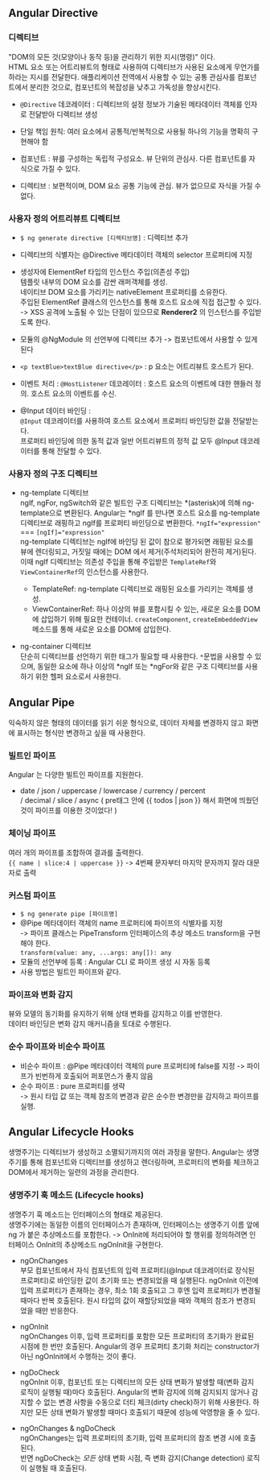 ## Angular Directive  

### 디렉티브  

"DOM의 모든 것(모양이나 동작 등)을 관리하기 위한 지시(명령)" 이다.  
HTML 요소 또는 어트리뷰트의 형태로 사용하여 디렉티브가 사용된 요소에게 무언가를 하라는 지시를 전달한다. 애플리케이션 전역에서 사용할 수 있는 공통 관심사를 컴포넌트에서 분리한 것으로, 컴포넌트의 복잡성을 낮추고 가독성을 향상시킨다.  
- `@Directive` 데코레이터 : 디렉티브의 설정 정보가 기술된 메타데이터 객체를 인자로 전달받아 디렉티브 생성  
- 단일 책임 원칙: 여러 요소에서 공통적/반복적으로 사용될 하나의 기능을 명확히 구현해야 함  

- 컴포넌트 : 
  뷰를 구성하는 독립적 구성요소. 뷰 단위의 관심사. 다른 컴포넌트를 자식으로 가질 수 있다.  
- 디렉티브 : 
  보편적이며, DOM 요소 공통 기능에 관심. 뷰가 없으므로 자식을 가질 수 없다.  

### 사용자 정의 어트리뷰트 디렉티브  

- `$ ng generate directive [디렉티브명]` : 디렉티브 추가  
- 디렉티브의 식별자는 @Directive 메타데이터 객체의 selector 프로퍼티에 지정  
- 생성자에 ElementRef 타입의 인스턴스 주입(의존성 주입)  
  템플릿 내부의 DOM 요소를 감싼 래퍼객체를 생성.  
  네이티브 DOM 요소를 가리키는 nativeElement 프로퍼티를 소유한다.  
  주입된 ElementRef 클래스의 인스턴스를 통해 호스트 요소에 직접 접근할 수 있다.  
    -> XSS 공격에 노출될 수 있는 단점이 있으므로 **Renderer2** 의 인스턴스를 주입받도록 한다.  
- 모듈의 @NgModule 의 선언부에 디렉티브 추가 -> 컴포넌트에서 사용할 수 있게 된다  
- `<p textBlue>textBlue directive</p>` : p 요소는 어트리뷰트 호스트가 된다.  

- 이벤트 처리 : 
  `@HostListener` 데코레이터 : 호스트 요소의 이벤트에 대한 핸들러 정의. 호스트 요소의 이벤트를 수신.  

- @Input 데이터 바인딩 :  
  `@Input` 데코레이터를 사용하여 호스트 요소에서 프로퍼티 바인딩한 값을 전달받는다.  
  프로퍼티 바인딩에 의한 동적 값과 일반 어트리뷰트의 정적 값 모두 @Input 데코레이터를 통해 전달할 수 있다.  

### 사용자 정의 구조 디렉티브  

- ng-template 디렉티브  
  ngIf, ngFor, ngSwitch와 같은 빌트인 구조 디렉티브는 *(asterisk)에 의해 ng-template으로 변환된다. Angular는 *ngIf 를 만나면 호스트 요소를 ng-template 디렉티브로 래핑하고 ngIf를 프로퍼티 바인딩으로 변환한다. 
  `*ngIf="expression"` === `[ngIf]="expression"`  
  ng-template 디렉티브는 ngIf에 바인딩 된 값이 참으로 평가되면 래핑된 요소를 뷰에 렌더링되고, 거짓일 때에는 DOM 에서 제거(주석처리되어 완전히 제거)된다. 이때 ngIf 디렉티브는 의존성 주입을 통해 주입받은 `TemplateRef`와 `ViewContainerRef`의 인스턴스를 사용한다.  
  - TemplateRef: ng-template 디렉티브로 래핑된 요소를 가리키는 객체를 생성. 
  - ViewContainerRef: 하나 이상의 뷰를 포함시킬 수 있는, 새로운 요소를 DOM에 삽입하기 위해 필요한 컨테이너.
    `createComponent`, `createEmbeddedView` 메소드를 통해 새로운 요소를 DOM에 삽입한다.  

- ng-container 디렉티브  
  단순히 디렉티브를 선언하기 위한 태그가 필요할 때 사용한다. `*`문법을 사용할 수 있으며, 동일한 요소에 하나 이상의 *ngIf 또는 *ngFor와 같은 구조 디렉티브를 사용하기 위한 헬퍼 요소로서 사용한다.

## Angular Pipe  
익숙하지 않은 형태의 데이터를 읽기 쉬운 형식으로, 데이터 자체를 변경하지 않고 화면에 표시하는 형식만 변경하고 싶을 때 사용한다.  

### 빌트인 파이프  
Angular 는 다양한 빌트인 파이프를 지원한다.  
- date / json / uppercase / lowercase / currency / percent  
  / decimal / slice / async
( pre태그 안에 {{ todos | json }} 해서 화면에 띄웠던 것이 파이프를 이용한 것이었다! )  

### 체이닝 파이프  
여러 개의 파이프를 조합하여 결과를 출력한다.  
`{{ name | slice:4 | uppercase }}` -> 4번째 문자부터 마지막 문자까지 잘라 대문자로 출력  

### 커스텀 파이프  
- `$ ng generate pipe [파이프명]`  
-  @Pipe 메타데이터 객체의 name 프로퍼티에 파이프의 식별자를 지정  
  -> 파이프 클래스는 PipeTransform 인터페이스의 추상 메소드 transform을 구현해야 한다.  
  `transform(value: any, ...args: any[]): any`  
- 모듈의 선언부에 등록 : Angular CLI 로 파이프 생성 시 자동 등록  
- 사용 방법은 빌트인 파이프와 같다.  

### 파이프와 변화 감지  
뷰와 모델의 동기화를 유지하기 위해 상태 변화를 감지하고 이를 반영한다.  
데이터 바인딩은 변화 감지 매커니즘을 토대로 수행된다.  

### 순수 파이프와 비순수 파이프  
- 비순수 파이프 : @Pipe 메타데이터 객체의 pure 프로퍼티에 false를 지정
  -> 파이프가 빈번하게 호출되어 퍼포먼스가 좋지 않음  
- 순수 파이프 : pure 프로퍼티를 생략  
  -> 원시 타입 값 또는 객체 참조의 변경과 같은 순수한 변경만을 감지하고 파이프를 실행.  

## Angular Lifecycle Hooks  

생명주기는 디렉티브가 생성하고 소멸되기까지의 여러 과정을 말한다. Angular는 생명주기를 통해 컴포넌트와 디렉티브를 생성하고 렌더링하며, 프로퍼티의 변화를 체크하고 DOM에서 제거하는 일련의 과정을 관리한다. 

### 생명주기 훅 메소드 (Lifecycle hooks)  
생명주기 훅 메소드는 인터페이스의 형태로 제공된다.  
생명주기에는 동일한 이름의 인터페이스가 존재하며, 인터페이스는 생명주기 이름 앞에 ng 가 붙은 추상메소드를 포함한다. -> OnInit에 처리되어야 할 행위를 정의하려면 인터페이스 OnInit의 추상메소드 ngOnInit을 구현한다.  

- ngOnChanges  
  부모 컴포넌트에서 자식 컴포넌트의 입력 프로퍼티(@Input 데코레이터로 장식된 프로퍼티)로 바인딩한 값이 초기화 또는 변경되었을 때 실행된다. ngOnInit 이전에 입력 프로퍼티가 존재하는 경우, 최소 1회 호출되고 그 후엔 입력 프로퍼티가 변경될 때마다 반복 호출된다. 원시 타입의 값이 재할당되었을 때와 객체의 참조가 변경되었을 때만 반응한다. 

- ngOnInit  
  ngOnChanges 이후, 입력 프로퍼티를 포함한 모든 프로퍼티의 초기화가 완료된 시점에 한 번만 호출된다. Angular의 경우 프로퍼티 초기화 처리는 constructor가 아닌 ngOnInit에서 수행하는 것이 좋다.  

- ngDoCheck  
  ngOnInit 이후, 컴포넌트 또는 디렉티브의 모든 상태 변화가 발생할 때(변화 감지 로직이 실행될 때)마다 호출된다. Angular의 변화 감지에 의해 감지되지 않거나 감지할 수 없는 변경 사항을 수동으로 더티 체크(dirty check)하기 위해 사용한다. 하지만 모든 상태 변화가 발생할 때마다 호출되기 때문에 성능에 악영향을 줄 수 있다.  

- ngOnChanges & ngDoCheck  
  ngOnChanges는 입력 프로퍼티의 초기화, 입력 프로퍼티의 참조 변경 시에 호출된다.  
  반면 ngDoCheck는 *모든* 상태 변화 시점, 즉 변화 감지(Change detection) 로직이 실행될 때 호출된다.  


